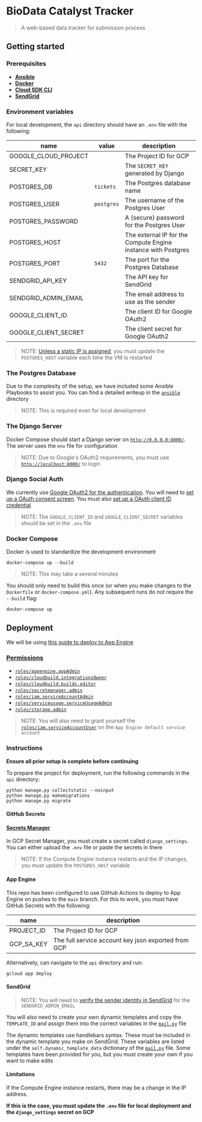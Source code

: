 # BioData Catalyst Tracker

> A web-based data tracker for submission process

## Getting started

### Prerequisites

- **[Ansible](https://docs.ansible.com/ansible/latest/installation_guide/intro_installation.html)**
- **[Docker](https://www.docker.com/get-started)**
- **[Cloud SDK CLI](https://cloud.google.com/sdk/gcloud)**
- **[SendGrid](https://docs.sendgrid.com/for-developers/sending-email/api-getting-started)**

### Environment variables

For local development, the `api` directory should have an `.env` file with the following:

| name                 | value      | description                                                   |
| -------------------- | ---------- | ------------------------------------------------------------- |
| GOOGLE_CLOUD_PROJECT |            | The Project ID for GCP                                        |
| SECRET_KEY           |            | The `SECRET_KEY` generated by Django                          |
| POSTGRES_DB          | `tickets`  | The Postgres database name                                    |
| POSTGRES_USER        | `postgres` | The username of the Postgres User                             |
| POSTGRES_PASSWORD    |            | A (secure) password for the Postgres User                     |
| POSTGRES_HOST        |            | The external IP for the Compute Engine instance with Postgres |
| POSTGRES_PORT        | `5432`     | The port for the Postgres Database                            |
| SENDGRID_API_KEY     |            | The API key for SendGrid                                      |
| SENDGRID_ADMIN_EMAIL |            | The email address to use as the sender                        |
| GOOGLE_CLIENT_ID     |            | The client ID for Google OAuth2                               |
| GOOGLE_CLIENT_SECRET |            | The client secret for Google OAuth2                           |

> NOTE: [Unless a static IP is assigned](/ansible/README.md#Reserving-a-Static-IP), you must update the `POSTGRES_HOST` variable each time the VM is restarted

### The Postgres Database

Due to the complexity of the setup, we have included some Ansible Playbooks to assist you.
You can find a detailed writeup in the [`ansible`](/ansible) directory

> NOTE: This is required even for local development

### The Django Server

Docker Compose should start a Django server on [`http://0.0.0.0:8000/`](http://0.0.0.0:8000/).
The server uses the `env` file for configuration

> NOTE: Due to Google's OAuth2 requirements, you must use [`http://localhost:8000/`](http://localhost:8000/) to login

### Django Social Auth

We currently use [Google OAuth2 for the authentication](https://django-allauth.readthedocs.io/en/latest/providers.html#google).
You will need to [set up a OAuth consent screen](https://developers.google.com/workspace/guides/configure-oauth-consent).
You must also [set up a OAuth client ID credential](https://developers.google.com/workspace/guides/create-credentials#oauth-client-id)

> NOTE: The `GOOGLE_CLIENT_ID` and `GOOGLE_CLIENT_SECRET` variables should be set in the `.env` file

### Docker Compose

Docker is used to standardize the development environment

```
docker-compose up --build
```

> NOTE: This may take a several minutes

You should only need to build this once (or when you make changes to the `Dockerfile` or `docker-compose.yml`).
Any subsequent runs do not require the `--build` flag:

```
docker-compose up
```

## Deployment

We will be using [this guide to deploy to App Engine](https://cloud.google.com/python/django/appengine#macos-64-bit)

### [Permissions](https://cloud.google.com/iam/docs/understanding-roles#predefined)

- [`roles/appengine.appAdmin`](https://cloud.google.com/iam/docs/understanding-roles#app-engine-roles)
- [`roles/cloudbuild.integrationsOwner`](https://cloud.google.com/iam/docs/understanding-roles#cloud-build-roles)
- [`roles/cloudbuild.builds.editor`](https://cloud.google.com/build/docs/iam-roles-permissions#predefined_roles)
- [`roles/secretmanager.admin`](https://cloud.google.com/iam/docs/understanding-roles#secret-manager-roles)
- [`roles/iam.serviceAccountAdmin`](https://cloud.google.com/iam/docs/understanding-roles#service-accounts-roles)
- [`roles/serviceusage.serviceUsageAdmin`](https://cloud.google.com/iam/docs/understanding-roles#service-usage-roles)
- [`roles/storage.admin`](https://cloud.google.com/iam/docs/understanding-roles#cloud-storage-roles)

> NOTE: You will also need to grant yourself the [`roles/iam.serviceAccountUser`](https://cloud.google.com/iam/docs/understanding-roles#service-accounts-roles) on the `App Engine default service account`

### Instructions

**Ensure all prior setup is complete before continuing**

To prepare the project for deployment, run the following commands in the `api` directory:

```
python manage.py collectstatic --noinput
python manage.py makemigrations
python manage.py migrate
```

#### GitHub Secrets

#### [Secrets Manager](https://cloud.google.com/python/django/appengine#create-django-environment-file-as-a-secret)

In GCP Secret Manager, you must create a secret called `django_settings`.
You can either upload the `.env` file or paste the secrets in there

> NOTE: If the Compute Engine instance restarts and the IP changes, you must update the `POSTGRES_HOST` variable

#### App Engine

This repo has been configured to use GitHub Actions to deploy to App Engine on pushes to the `main` branch.
For this to work, you must have GitHub Secrets with the following:

| name       | description                                         |
| ---------- | --------------------------------------------------- |
| PROJECT_ID | The Project ID for GCP                              |
| GCP_SA_KEY | The full service account key json exported from GCP |

Alternatively, can navigate to the `api` directory and run:

```
gcloud app deploy
```

#### SendGrid

> NOTE: You will need to [verify the sender identity in SendGrid]("https://docs.sendgrid.com/for-developers/sending-email/sender-identity") for the `SENDGRID_ADMIN_EMAIL`

You will also need to create your own dynamic templates and copy the `TEMPLATE_ID` and assign them into the correct variables in the [`mail.py`](/api/tracker/templates) file

The dynamic templates use handlebars syntax.
These must be included in the dynamic template you make on SendGrid.
These variables are listed under the `self.dynamic_template_data` dictionary of the [`mail.py`](/api/tracker/templates) file.
Some templates have been provided for you, but you must create your own if you want to make edits

#### Limitations

If the Compute Engine instance restarts, there may be a change in the IP address.

**If this is the case, you must update the `.env` file for local deployment and the `django_settings` secret on GCP**
